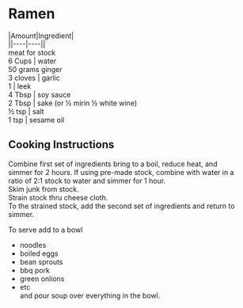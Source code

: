 # Ramen  
  
|Amount|Ingredient|  
||----|----||  
meat for stock  
6 Cups | water  
50 grams ginger  
3 cloves | garlic  
1 | leek  
4 Tbsp | soy sauce  
2 Tbsp | sake (or ½ mirin ½ white wine)  
½ tsp | salt  
1 tsp | sesame oil  
  
## Cooking Instructions  
Combine first set of ingredients bring to a boil, reduce heat, and  
simmer for 2 hours. If using pre-made stock, combine with water in a  
ratio of 2:1 stock to water and simmer for 1 hour.  
Skim junk from stock.  
Strain stock thru cheese cloth.  
To the strained stock, add the second set of ingredients and return to  
simmer.  
  
To serve add to a bowl  
-   noodles  
-   boiled eggs  
-   bean sprouts  
-   bbq pork  
-   green onlions  
-   etc  
and pour soup over everything in the bowl.  
  